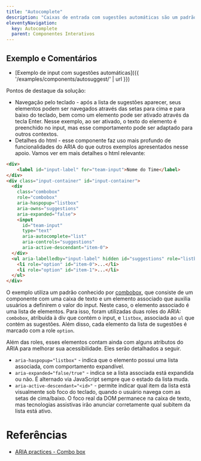 ```yaml
---
title: "Autocomplete"
description: "Caixas de entrada com sugestões automáticas são um padrão bastante comum para funcionalidades de busca ou preenchimento de formulários. Em comparação a outros exemplos já apresentados, sua implementação é mais complexa e aborda alguns aspectos de ARIA ainda não vistos."
eleventyNavigation:
  key: Autocomplete
  parent: Componentes Interativos
---
```


## Exemplo e Comentários

- [Exemplo de input com sugestões automáticas]({{ '/examples/components/autosuggest/' | url }})

Pontos de destaque da solução:

- Navegação pelo teclado - após a lista de sugestões aparecer, seus elementos podem ser navegados através das setas para cima e para baixo do teclado, bem como um elemento pode ser ativado através da tecla Enter. Nesse exemplo, ao ser ativado, o texto do elemento é preenchido no input, mas esse comportamento pode ser adaptado para outros contextos.
- Detalhes do html - esse componente faz uso mais profundo de funcionalidades do ARIA do que outros exemplos apresentados nesse apoio. Vamos ver em mais detalhes o html relevante:

```html
<div>
    <label id="input-label" for="team-input">Nome do Time</label>
</div>
<div class="input-container" id="input-container">
  <div
    class="combobox"
    role="combobox"
    aria-haspopup="listbox"
    aria-owns="suggestions"
    aria-expanded="false">
    <input
      id="team-input"
      type="text"
      aria-autocomplete="list"
      aria-controls="suggestions"
      aria-active-descendant="item-0">
  </div>
  <ul aria-labelledby="input-label" hidden id="suggestions" role="listbox">
    <li role="option" id="item-0">...</li>
    <li role="option" id="item-1">...</li>
  </ul>
</div>
```

O exemplo utiliza um padrão conhecido por [combobox](https://www.w3.org/TR/wai-aria-practices/#combobox), que consiste de um componente com uma caixa de texto e um elemento associado que auxilia usuários a definirem o valor do input. Neste caso, o elemento associado é uma lista de elementos. Para isso, foram utilizadas duas roles do ARIA: `combobox`, atribuída à div que contém o input, e `listbox`, associada ao `ul` que contém as sugestões. Além disso, cada elemento da lista de sugestões é marcado com a role `option`.

Além das roles, esses elementos contam ainda com alguns atributos do ARIA para melhorar sua acessibilidade. Eles serão detalhados a seguir.

- `aria-haspopup="listbox"` - indica que o elemento possui uma lista associada, com comportamento expandível.
- `aria-expanded="false/true"` - indica se a lista associada está expandida ou não. É alternado via JavaScript sempre que o estado da lista muda.
- `aria-active-descendant="<id>"` - permite indicar qual item da lista está visualmente sob foco do teclado, quando o usuário navega com as setas de cima/baixo. O foco real da DOM permanece na caixa de texto, mas tecnologias assistivas irão anunciar corretamente qual subitem da lista está ativo.

# Referências
- [ARIA practices - Combo box](https://www.w3.org/TR/wai-aria-practices-1.1/#combobox)